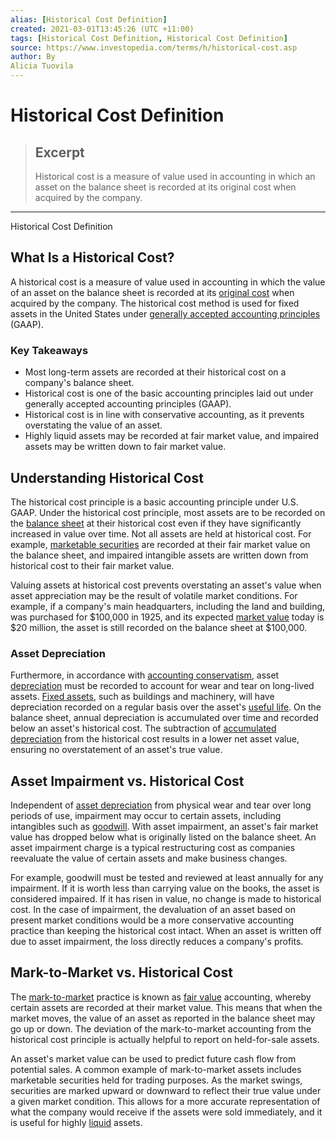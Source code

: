 ```yaml
---
alias: [Historical Cost Definition]
created: 2021-03-01T13:45:26 (UTC +11:00)
tags: [Historical Cost Definition, Historical Cost Definition]
source: https://www.investopedia.com/terms/h/historical-cost.asp
author: By
Alicia Tuovila
---
```


# Historical Cost Definition

> ## Excerpt
> Historical cost is a measure of value used in accounting in which an asset on the balance sheet is recorded at its original cost when acquired by the company.

---

Historical Cost Definition
## What Is a Historical Cost?

A historical cost is a measure of value used in accounting in which the value of an asset on the balance sheet is recorded at its [original cost](https://www.investopedia.com/terms/o/originalcost.asp) when acquired by the company. The historical cost method is used for fixed assets in the United States under [generally accepted accounting principles](https://www.investopedia.com/terms/g/gaap.asp) (GAAP).

### Key Takeaways

-   Most long-term assets are recorded at their historical cost on a company's balance sheet.
-   Historical cost is one of the basic accounting principles laid out under generally accepted accounting principles (GAAP).
-   Historical cost is in line with conservative accounting, as it prevents overstating the value of an asset.
-   Highly liquid assets may be recorded at fair market value, and impaired assets may be written down to fair market value.

## Understanding Historical Cost

The historical cost principle is a basic accounting principle under U.S. GAAP. Under the historical cost principle, most assets are to be recorded on the [balance sheet](https://www.investopedia.com/terms/b/balancesheet.asp) at their historical cost even if they have significantly increased in value over time. Not all assets are held at historical cost. For example, [marketable securities](https://www.investopedia.com/terms/m/marketablesecurities.asp) are recorded at their fair market value on the balance sheet, and impaired intangible assets are written down from historical cost to their fair market value.

Valuing assets at historical cost prevents overstating an asset's value when asset appreciation may be the result of volatile market conditions. For example, if a company's main headquarters, including the land and building, was purchased for $100,000 in 1925, and its expected [market value](https://www.investopedia.com/terms/m/marketvalue.asp) today is $20 million, the asset is still recorded on the balance sheet at $100,000.

### Asset Depreciation

Furthermore, in accordance with [accounting conservatism](https://www.investopedia.com/terms/a/accounting-conservatism.asp), asset [depreciation](https://www.investopedia.com/terms/d/depreciation.asp) must be recorded to account for wear and tear on long-lived assets. [Fixed assets](https://www.investopedia.com/terms/f/fixedasset.asp), such as buildings and machinery, will have depreciation recorded on a regular basis over the asset's [useful life](https://www.investopedia.com/terms/u/usefullife.asp). On the balance sheet, annual depreciation is accumulated over time and recorded below an asset's historical cost. The subtraction of [accumulated depreciation](https://www.investopedia.com/terms/a/accumulated-depreciation.asp) from the historical cost results in a lower net asset value, ensuring no overstatement of an asset's true value.

## Asset Impairment vs. Historical Cost

Independent of [asset depreciation](https://www.investopedia.com/terms/d/depreciation.asp) from physical wear and tear over long periods of use, impairment may occur to certain assets, including intangibles such as [goodwill](https://www.investopedia.com/terms/g/goodwill-impairment.asp). With asset impairment, an asset's fair market value has dropped below what is originally listed on the balance sheet. An asset impairment charge is a typical restructuring cost as companies reevaluate the value of certain assets and make business changes.

For example, goodwill must be tested and reviewed at least annually for any impairment. If it is worth less than carrying value on the books, the asset is considered impaired. If it has risen in value, no change is made to historical cost. In the case of impairment, the devaluation of an asset based on present market conditions would be a more conservative accounting practice than keeping the historical cost intact. When an asset is written off due to asset impairment, the loss directly reduces a company's profits.

## Mark-to-Market vs. Historical Cost

The [mark-to-market](https://www.investopedia.com/terms/m/marktomarket.asp) practice is known as [fair value](https://www.investopedia.com/terms/f/fairvalue.asp) accounting, whereby certain assets are recorded at their market value. This means that when the market moves, the value of an asset as reported in the balance sheet may go up or down. The deviation of the mark-to-market accounting from the historical cost principle is actually helpful to report on held-for-sale assets.

An asset's market value can be used to predict future cash flow from potential sales. A common example of mark-to-market assets includes marketable securities held for trading purposes. As the market swings, securities are marked upward or downward to reflect their true value under a given market condition. This allows for a more accurate representation of what the company would receive if the assets were sold immediately, and it is useful for highly [liquid](https://www.investopedia.com/terms/l/liquidity.asp) assets.
